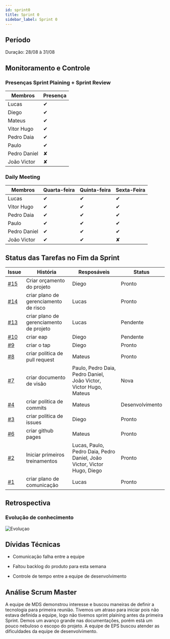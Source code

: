 ```yaml
---
id: sprint0
title: Sprint 0
sidebar_label: Sprint 0
---
```


## Período
Duração: 28/08 à 31/08

## Monitoramento e Controle

### Presenças Sprint Plaining + Sprint Review

|**Membros**|**Presença**|
|--|--|
| Lucas | ✔ |
| Diego | ✔ |
| Mateus | ✔ |
| Vitor Hugo | ✔ |
| Pedro Daia | ✔ |
| Paulo | ✔ |
| Pedro Daniel | ✘ |
| João Victor | ✘ |

### Daily Meeting

| Membros | Quarta-feira | Quinta-feira | Sexta-Feira |
|--|--|--|--|
| Lucas | ✔ | ✔ | ✔ |
| Vitor Hugo | ✔ | ✔ | ✔ |
| Pedro Daia | ✔ | ✔ | ✔ |
| Paulo | ✔ | ✔ | ✔ |
| Pedro Daniel | ✔ | ✔ | ✔ |
| João Victor | ✔ | ✔ | ✘ |

## Status das Tarefas no Fim da Sprint
| **Issue** | **História** | **Resposáveis** | **Status** |
|--|--|--|--|
| [#15](https://github.com/fga-eps-mds/2019.2-Git-Breakdown/issues/15) | Criar orçamento do projeto  | Diego | Pronto |
| [#14](https://github.com/fga-eps-mds/2019.2-Git-Breakdown/issues/14) | criar plano de gerenciamento de risco  | Lucas | Pronto |  
| [#13](https://github.com/fga-eps-mds/2019.2-Git-Breakdown/issues/13) | criar plano de gerenciamento de projeto | Lucas | Pendente |
| [#10](https://github.com/fga-eps-mds/2019.2-Git-Breakdown/issues/10) | criar eap  | Diego | Pendente |
| [#9](https://github.com/fga-eps-mds/2019.2-Git-Breakdown/issues/9) | criar o tap  | Diego | Pronto |
| [#8](https://github.com/fga-eps-mds/2019.2-Git-Breakdown/issues/8) | criar politica de pull request | Mateus | Pronto |
| [#7](https://github.com/fga-eps-mds/2019.2-Git-Breakdown/issues/7) | criar documento de visão  | Paulo, Pedro Daia, Pedro Daniel, João Victor, Victor Hugo, Mateus | Nova |
| [#4](https://github.com/fga-eps-mds/2019.2-Git-Breakdown/issues/4) | criar politica de commits | Mateus | Desenvolvimento |
| [#3](https://github.com/fga-eps-mds/2019.2-Git-Breakdown/issues/3) | criar politica de issues | Diego | Pronto |
| [#6](https://github.com/fga-eps-mds/2019.2-Git-Breakdown/issues/6) | criar github pages | Mateus | Pronto |
| [#2](https://github.com/fga-eps-mds/2019.2-Git-Breakdown/issues/2) | Iniciar primeiros treinamentos | Lucas, Paulo, Pedro Daia, Pedro Daniel, João Victor, Victor Hugo, Diego | Pronto |
| [#1](https://github.com/fga-eps-mds/2019.2-Git-Breakdown/issues/1) | criar plano de comunicação | Lucas | Pronto |

## Retrospectiva

### Evolução de conhecimento
![Evoluçao](https://i.imgur.com/buNdVD0.png)
## Dívidas Técnicas

-   Comunicação falha entre a equipe

-   Faltou backlog do produto para esta semana

-   Controle de tempo entre a equipe de desenvolvimento
## Análise Scrum Master

A equipe de MDS demonstrou interesse e buscou maneiras de definir a tecnologia para primeira reunião. Tivemos um atraso para iniciar pois não estava definida a equipe, logo não tivemos sprint plaining antes da primeira Sprint. Demos um avanço grande nas documentações, porém está um pouco nebuloso o escopo do projeto. A equipe de EPS buscou atender as dificuldades da equipe de desenvolvimento.
